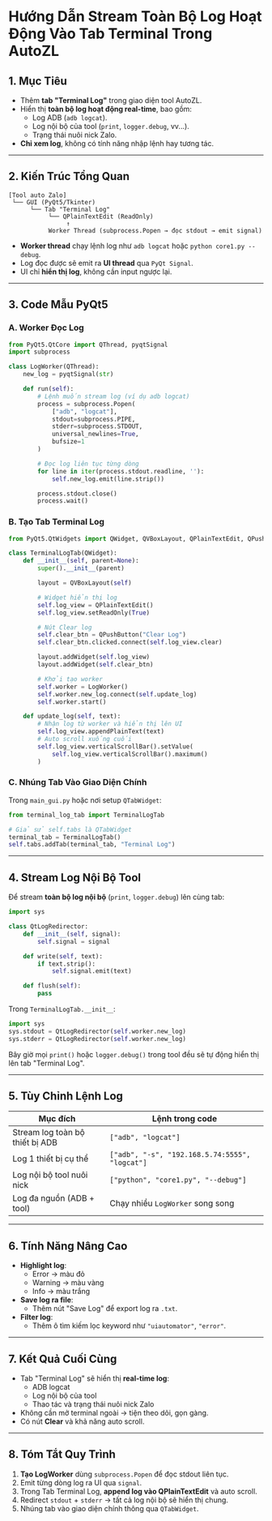 
# Hướng Dẫn Stream Toàn Bộ Log Hoạt Động Vào Tab Terminal Trong AutoZL

## 1. Mục Tiêu
- Thêm **tab "Terminal Log"** trong giao diện tool AutoZL.
- Hiển thị **toàn bộ log hoạt động real-time**, bao gồm:
  - Log ADB (`adb logcat`).
  - Log nội bộ của tool (`print`, `logger.debug`, vv...).
  - Trạng thái nuôi nick Zalo.
- **Chỉ xem log**, không có tính năng nhập lệnh hay tương tác.

---

## 2. Kiến Trúc Tổng Quan
```
[Tool auto Zalo]
 └── GUI (PyQt5/Tkinter)
      └── Tab "Terminal Log"
           └── QPlainTextEdit (ReadOnly)
                ↑
           Worker Thread (subprocess.Popen → đọc stdout → emit signal)
```
- **Worker thread** chạy lệnh log như `adb logcat` hoặc `python core1.py --debug`.
- Log đọc được sẽ emit ra **UI thread** qua `PyQt Signal`.
- UI chỉ **hiển thị log**, không cần input ngược lại.

---

## 3. Code Mẫu PyQt5

### A. Worker Đọc Log
```python
from PyQt5.QtCore import QThread, pyqtSignal
import subprocess

class LogWorker(QThread):
    new_log = pyqtSignal(str)

    def run(self):
        # Lệnh muốn stream log (ví dụ adb logcat)
        process = subprocess.Popen(
            ["adb", "logcat"],
            stdout=subprocess.PIPE,
            stderr=subprocess.STDOUT,
            universal_newlines=True,
            bufsize=1
        )

        # Đọc log liên tục từng dòng
        for line in iter(process.stdout.readline, ''):
            self.new_log.emit(line.strip())

        process.stdout.close()
        process.wait()
```

### B. Tạo Tab Terminal Log
```python
from PyQt5.QtWidgets import QWidget, QVBoxLayout, QPlainTextEdit, QPushButton

class TerminalLogTab(QWidget):
    def __init__(self, parent=None):
        super().__init__(parent)

        layout = QVBoxLayout(self)

        # Widget hiển thị log
        self.log_view = QPlainTextEdit()
        self.log_view.setReadOnly(True)

        # Nút Clear log
        self.clear_btn = QPushButton("Clear Log")
        self.clear_btn.clicked.connect(self.log_view.clear)

        layout.addWidget(self.log_view)
        layout.addWidget(self.clear_btn)

        # Khởi tạo worker
        self.worker = LogWorker()
        self.worker.new_log.connect(self.update_log)
        self.worker.start()

    def update_log(self, text):
        # Nhận log từ worker và hiển thị lên UI
        self.log_view.appendPlainText(text)
        # Auto scroll xuống cuối
        self.log_view.verticalScrollBar().setValue(
            self.log_view.verticalScrollBar().maximum()
        )
```

### C. Nhúng Tab Vào Giao Diện Chính
Trong `main_gui.py` hoặc nơi setup `QTabWidget`:
```python
from terminal_log_tab import TerminalLogTab

# Giả sử self.tabs là QTabWidget
terminal_tab = TerminalLogTab()
self.tabs.addTab(terminal_tab, "Terminal Log")
```

---

## 4. Stream Log Nội Bộ Tool
Để stream **toàn bộ log nội bộ** (`print`, `logger.debug`) lên cùng tab:

```python
import sys

class QtLogRedirector:
    def __init__(self, signal):
        self.signal = signal

    def write(self, text):
        if text.strip():
            self.signal.emit(text)

    def flush(self):
        pass
```

Trong `TerminalLogTab.__init__`:
```python
import sys
sys.stdout = QtLogRedirector(self.worker.new_log)
sys.stderr = QtLogRedirector(self.worker.new_log)
```

Bây giờ mọi `print()` hoặc `logger.debug()` trong tool đều sẽ tự động hiển thị lên tab "Terminal Log".

---

## 5. Tùy Chỉnh Lệnh Log
| Mục đích | Lệnh trong code |
|----------|----------------|
| Stream log toàn bộ thiết bị ADB | `["adb", "logcat"]` |
| Log 1 thiết bị cụ thể | `["adb", "-s", "192.168.5.74:5555", "logcat"]` |
| Log nội bộ tool nuôi nick | `["python", "core1.py", "--debug"]` |
| Log đa nguồn (ADB + tool) | Chạy nhiều `LogWorker` song song |

---

## 6. Tính Năng Nâng Cao
- **Highlight log**:
  - Error → màu đỏ
  - Warning → màu vàng
  - Info → màu trắng
- **Save log ra file**:
  - Thêm nút "Save Log" để export log ra `.txt`.
- **Filter log**:
  - Thêm ô tìm kiếm lọc keyword như `"uiautomator"`, `"error"`. 

---

## 7. Kết Quả Cuối Cùng
- Tab "Terminal Log" sẽ hiển thị **real-time log**:
  - ADB logcat
  - Log nội bộ của tool
  - Thao tác và trạng thái nuôi nick Zalo
- Không cần mở terminal ngoài → tiện theo dõi, gọn gàng.
- Có nút **Clear** và khả năng auto scroll.

---

## 8. Tóm Tắt Quy Trình
1. **Tạo LogWorker** dùng `subprocess.Popen` để đọc stdout liên tục.
2. Emit từng dòng log ra UI qua `signal`.
3. Trong Tab Terminal Log, **append log vào QPlainTextEdit** và auto scroll.
4. Redirect `stdout` + `stderr` → tất cả log nội bộ sẽ hiển thị chung.
5. Nhúng tab vào giao diện chính thông qua `QTabWidget`.
